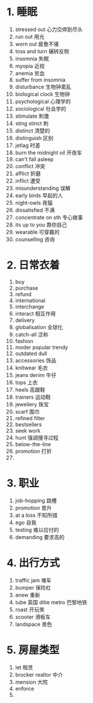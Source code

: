 # 1. 睡眠
1. stressed out 心力交瘁到尽头
2. run out 用光
3. worn out 疲惫不堪
4. toss and turn 辗转反侧
5. insomnia 失眠
6. myopia 近视
7. anemia 贫血
8. suffer from insomnia
9. disturbance 生物钟紊乱
10. biological clock 生物钟
11. psychological 心理学的
12. sociological 社会学的
13. stimulate 刺激
14. sting stinct 刺
15. distinct 清楚的
16. distinguish 区别
17. jetlag 时差
18. burn the midnight oil 开夜车
19. can't fall asleep
20. conflict 冲突
21. afflict 折磨
22. inflict 遭受
23. misunderstanding 误解
24. early birds 早起的人
25. night-owls 夜猫
26. dissatisfied 不满
27. concentrate on sth 专心做事
28. its up to you 靠你自己
29. wearable 可穿戴的
30. counselling 咨询

# 2. 日常衣着
1. buy
2. purchase
3. refund
4. international
5. interchange
6. interact 相互作用
7. delivery
8. globalisation 全球化
9. catch-all 泛称
10. fashion
11. moder popular trendy
12. outdated dull
13. accessories 饰品
14. knitwear 毛衣
15. jeans denim 牛仔
16. tops 上衣
17. heels 高跟鞋
18. trainers 运动鞋
19. jewellery 珠宝
20. scarf 围巾
21. refined filter
22. bestsellers
23. seek work
24. hunt 强调搜寻过程
25. below-the-line
26. promotion 打折
27. 

# 3. 职业
1. job-hopping 跳槽
2. promotion 晋升
3. at a loss 不知所措
4. ego 自我
5. testing 难以应付的
6. demanding 要求高的

# 4. 出行方式
1. traffic jam 堵车
2. bumper 保险杠
3. anew 重新
4. tube 英国 ditie metro 巴黎地铁
5. roast 开玩笑
6. scooter 滑板车
7. landspace 景色

# 5. 房屋类型
1. let 租赁
2. brocker realtor 中介
3. mension 大院
4. enforce
5. 






























